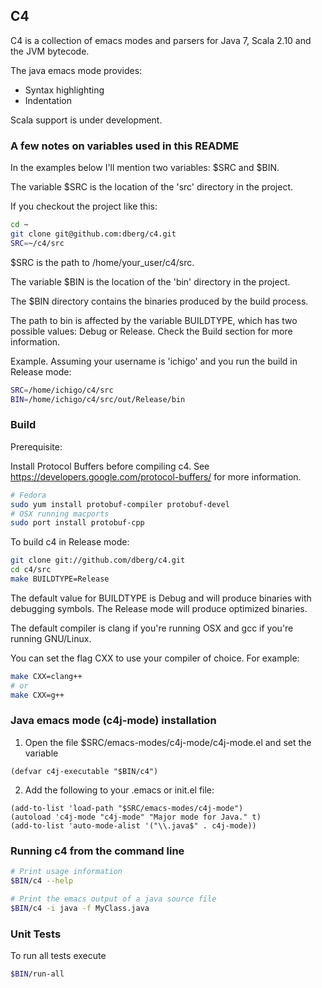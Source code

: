 ## C4

C4 is a collection of emacs modes and parsers for Java 7, Scala 2.10 and the JVM bytecode.

The java emacs mode provides:

- Syntax highlighting
- Indentation

Scala support is under development.


### A few notes on variables used in this README

In the examples below I'll mention two variables: $SRC and $BIN.

The variable $SRC is the location of the 'src' directory in the project.

If you checkout the project like this:

```bash
cd ~
git clone git@github.com:dberg/c4.git
SRC=~/c4/src
```

$SRC is the path to /home/your_user/c4/src.

The variable $BIN is the location of the 'bin' directory in the project.

The $BIN directory contains the binaries produced by the build process.

The path to bin is affected by the variable BUILDTYPE, which has two possible values: Debug or Release. Check the Build section for more information.

Example. Assuming your username is 'ichigo' and you run the build in Release mode:

```bash
SRC=/home/ichigo/c4/src
BIN=/home/ichigo/c4/src/out/Release/bin
```


### Build

Prerequisite:

Install Protocol Buffers before compiling c4. See https://developers.google.com/protocol-buffers/ for more information.

```bash
# Fedora
sudo yum install protobuf-compiler protobuf-devel
# OSX running macports
sudo port install protobuf-cpp
```

To build c4 in Release mode:

```bash
git clone git://github.com/dberg/c4.git
cd c4/src
make BUILDTYPE=Release
```

The default value for BUILDTYPE is Debug and will produce binaries with debugging symbols. The Release mode will produce optimized binaries.

The default compiler is clang if you're running OSX and gcc if you're running GNU/Linux.

You can set the flag CXX to use your compiler of choice. For example:

```bash
make CXX=clang++
# or
make CXX=g++
```


### Java emacs mode (c4j-mode) installation

1. Open the file $SRC/emacs-modes/c4j-mode/c4j-mode.el and set the variable

```elisp
(defvar c4j-executable "$BIN/c4")
```

2. Add the following to your .emacs or init.el file:

```elisp
(add-to-list 'load-path "$SRC/emacs-modes/c4j-mode")
(autoload 'c4j-mode "c4j-mode" "Major mode for Java." t)
(add-to-list 'auto-mode-alist '("\\.java$" . c4j-mode))
```


### Running c4 from the command line

```bash
# Print usage information
$BIN/c4 --help

# Print the emacs output of a java source file
$BIN/c4 -i java -f MyClass.java
```


### Unit Tests

To run all tests execute

```bash
$BIN/run-all
```
